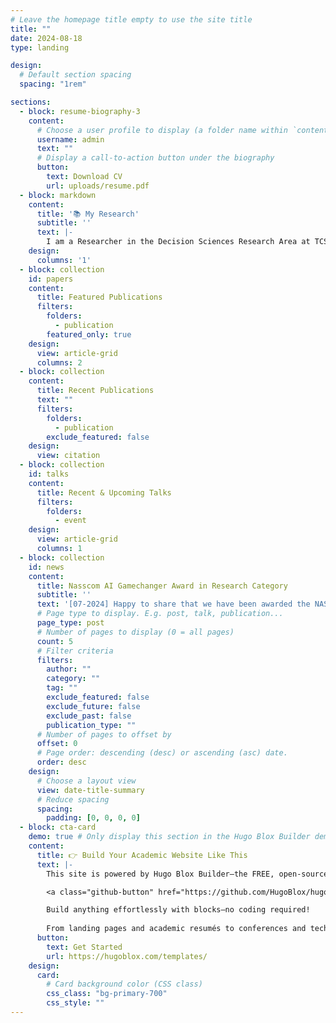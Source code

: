 ```yaml
---
# Leave the homepage title empty to use the site title
title: ""
date: 2024-08-18
type: landing

design:
  # Default section spacing
  spacing: "1rem"

sections:
  - block: resume-biography-3
    content:
      # Choose a user profile to display (a folder name within `content/authors/`)
      username: admin
      text: ""
      # Display a call-to-action button under the biography
      button:
        text: Download CV
        url: uploads/resume.pdf
  - block: markdown
    content:
      title: '📚 My Research'
      subtitle: ''
      text: |-
        I am a Researcher in the Decision Sciences Research Area at TCS Research, driven by a deep passion for leveraging machine learning and operational research to tackle complex, real-world challenges. My expertise spans across diverse domains, with a strong focus on reinforcement learning and its practical applications. From optimizing power networks and supply chains to pioneering peer-to-peer energy trading and advancing electric vehicle technology, I aim to bridge the gap between theoretical research and impactful, real-world solutions. I hold an M.Tech. in Electrical Engineering from the Indian Institute of Technology, Gandhinagar, where I conducted award-winning research on Peer-to-Peer Energy Trading. My thesis, supervised by Prof. Naran Pindoriya, earned recognition through the Grid-India Power Systems Award, placing me among the top fifteen recipients. I’ve also presented at conferences, with one paper under review and a patent filed. At TCS Research, I collaborate with experts like Dr. Mayank Baranwal and Dr. Harshad Khadilkar to apply reinforcement learning to uncertain real-world problems, including power and supply-chain networks. My work also explores innovative approaches, such as using attention models for vehicle routing with time windows and integrating large language models with reinforcement learning for enhanced train scheduling.'
    design:
      columns: '1'
  - block: collection
    id: papers
    content:
      title: Featured Publications
      filters:
        folders:
          - publication
        featured_only: true
    design:
      view: article-grid
      columns: 2
  - block: collection
    content:
      title: Recent Publications
      text: ""
      filters:
        folders:
          - publication
        exclude_featured: false
    design:
      view: citation
  - block: collection
    id: talks
    content:
      title: Recent & Upcoming Talks
      filters:
        folders:
          - event
    design:
      view: article-grid
      columns: 1
  - block: collection
    id: news
    content:
      title: Nasscom AI Gamechanger Award in Research Category
      subtitle: ''
      text: '[07-2024] Happy to share that we have been awarded the NASSCOM AI Gamechangers Award 2024 in the AI Research category for our work on reinforcement learning-based control of power networks. It’s a great honor to be among the top ten research projects. '
      # Page type to display. E.g. post, talk, publication...
      page_type: post
      # Number of pages to display (0 = all pages)
      count: 5
      # Filter criteria
      filters:
        author: ""
        category: ""
        tag: ""
        exclude_featured: false
        exclude_future: false
        exclude_past: false
        publication_type: ""
      # Number of pages to offset by
      offset: 0
      # Page order: descending (desc) or ascending (asc) date.
      order: desc
    design:
      # Choose a layout view
      view: date-title-summary
      # Reduce spacing
      spacing:
        padding: [0, 0, 0, 0]
  - block: cta-card
    demo: true # Only display this section in the Hugo Blox Builder demo site
    content:
      title: 👉 Build Your Academic Website Like This
      text: |-
        This site is powered by Hugo Blox Builder—the FREE, open-source website builder based on Hugo, trusted by over 250,000 academics.

        <a class="github-button" href="https://github.com/HugoBlox/hugo-blox-builder" data-color-scheme="no-preference: light; light: light; dark: dark;" data-icon="octicon-star" data-size="large" data-show-count="true" aria-label="Star HugoBlox/hugo-blox-builder on GitHub">Star</a>

        Build anything effortlessly with blocks—no coding required!
        
        From landing pages and academic resumés to conferences and tech blogs.
      button:
        text: Get Started
        url: https://hugoblox.com/templates/
    design:
      card:
        # Card background color (CSS class)
        css_class: "bg-primary-700"
        css_style: ""
---
```

